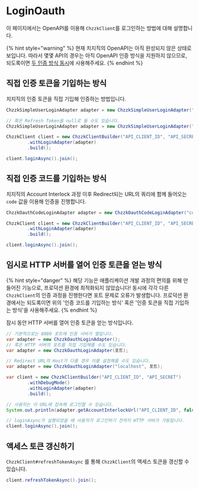# LoginOauth
이 페이지에서는 OpenAPI를 이용해 `ChzzkClient`를 로그인하는 방법에 대해 설명합니다.

{% hint style="warning" %}
현재 치지직의 OpenAPI는 아직 완성되지 않은 상태로 보입니다.
따라서 몇몇 API의 경우는 아직 OpenAPI 인증 방식을 지원하지 않으므로, 되도록이면 [두 인증 방식 동시](LoginBoth.md)에 사용해주세요.
{% endhint %}

## 직접 인증 토큰을 기입하는 방식
치지직의 인증 토큰을 직접 기입해 인증하는 방법입니다.
```java
ChzzkSimpleUserLoginAdapter adapter = new ChzzkSimpleUserLoginAdapter("Access Token", "Refresh Token");

// 혹은 Refresh Token을 null로 둘 수도 있습니다.
ChzzkSimpleUserLoginAdapter adapter = new ChzzkSimpleUserLoginAdapter("Access Token", null);

ChzzkClient client = new ChzzkClientBuilder("API_CLIENT_ID", "API_SECRET")
        .withLoginAdapter(adapter)
        .build();

client.loginAsync().join();
```

## 직접 인증 코드를 기입하는 방식
치지직의 Account Interlock 과정 이후 Redirect되는 URL의 쿼리에 함께 들어오는 `code` 값을 이용해 인증을 진행합니다.
```java
ChzzkOauthCodeLoginAdapter adapter = new ChzzkOauthCodeLoginAdapter("code 값", "인증시 사용했던 state 값");

ChzzkClient client = new ChzzkClientBuilder("API_CLIENT_ID", "API_SECRET")
        .withLoginAdapter(adapter)
        .build();

client.loginAsync().join();
```

## 임시로 HTTP 서버를 열어 인증 토큰을 얻는 방식

{% hint style="danger" %}
해당 기능은 애플리케이션 개발 과정의 편의를 위해 만들어진 기능으로, 프로덕션 환경에 최적화되지 않았습니다!
동시에 각각 다른 `ChzzkClient`의 인증 과정을 진행한다면 포트 문제로 오류가 발생합니다.
프로덕션 환경에서는 되도록이면 위의 '인증 코드를 기입하는 방식' 혹은 '인증 토큰을 직접 기입하는 방식'을 사용해주세요.
{% endhint %}

잠시 동안 HTTP 서버를 열어 인증 토큰을 얻는 방식입니다.

```java
// 기본적으로는 8080 포트에 인증 서버가 열립니다.
var adapter = new ChzzkOauthLoginAdapter();
// 혹은 HTTP 서버의 포트를 직접 기입해줄 수도 있습니다.
var adapter = new ChzzkOauthLoginAdapter(포트);

// Redirect URL의 Host가 다를 경우 이를 설정해줄 수도 있습니다.
var adapter = new ChzzkOauthLoginAdapter("localhost", 포트);

var client = new ChzzkClientBuilder("API_CLIENT_ID", "API_SECRET")
        .withDebugMode()
        .withLoginAdapter(adapter)
        .build();

// 사용자는 이 URL에 접속해 로그인할 수 있습니다.
System.out.println(adapter.getAccountInterlockUrl("API_CLIENT_ID", false));

// loginAsync가 실행되었을 때 사용자가 로그인하기 전까지 HTTP 서버가 가동됩니다.
client.loginAsync().join();
```

## 액세스 토큰 갱신하기
`ChzzkClient#refreshTokenAsync` 를 통해 `ChzzkClient`의 액세스 토큰을 갱신할 수 있습니다.

```java
client.refreshTokenAsync().join();
```